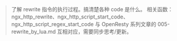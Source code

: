 
> 了解 rewrite 指令的执行过程。搞清楚各种 code 是什么。
> 相关函数：ngx_http_rewrite、ngx_http_script_start_code、ngx_http_script_regex_start_code
> 与 OpenResty 系列文章的 005-rewrite_by_lua.md 互相对应，需要同步思考/更新。
